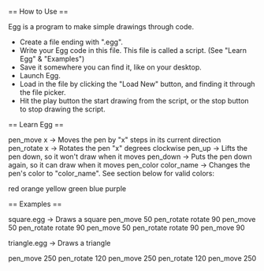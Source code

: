 == How to Use ==

Egg is a program to make simple drawings through code.

- Create a file ending with ".egg".
- Write your Egg code in this file. This file is called a script. (See "Learn Egg" & "Examples")
- Save it somewhere you can find it, like on your desktop.
- Launch Egg.
- Load in the file by clicking the "Load New" button, and finding it through the file picker.
- Hit the play button the start drawing from the script, or the stop button to stop drawing the script.

== Learn Egg ==

pen_move x -> Moves the pen by "x" steps in its current direction
pen_rotate x -> Rotates the pen "x" degrees clockwise
pen_up -> Lifts the pen down, so it won't draw when it moves
pen_down -> Puts the pen down again, so it can draw when it moves
pen_color color_name -> Changes the pen's color to "color_name". See section below for valid colors:

red
orange
yellow
green
blue
purple 

== Examples ==

square.egg -> Draws a square
pen_move 50
pen_rotate rotate 90
pen_move 50
pen_rotate rotate 90
pen_move 50
pen_rotate rotate 90
pen_move 90

triangle.egg -> Draws a triangle 

pen_move 250
pen_rotate 120
pen_move 250
pen_rotate 120
pen_move 250


